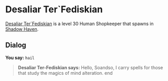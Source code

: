 # Desaliar Ter\`Fediskian



[Desaliar Ter\`Fediskian](/npc/150261) is a level 30 Human Shopkeeper that spawns in [Shadow Haven](/zone/150).



## Dialog

**You say:** `hail`



>**Desaliar Ter-Fediskian says:** Hello, Soandso, I carry spells for those that study the magics of mind alteration.
end
